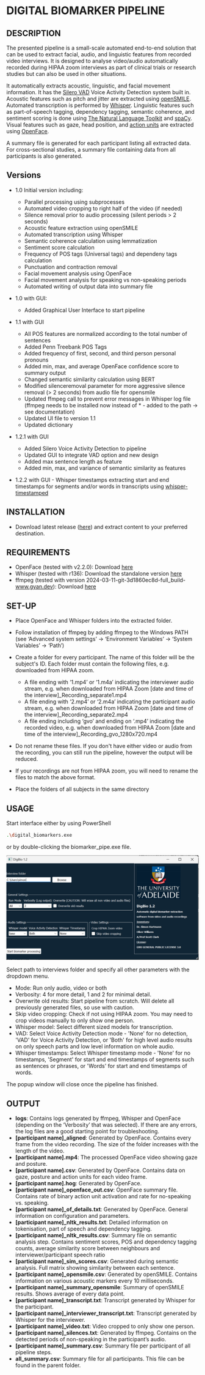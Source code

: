 # DIGITAL BIOMARKER PIPELINE

## DESCRIPTION
The presented pipeline is a small-scale automated end-to-end solution that can be used to extract facial, audio, and linguistic features from recorded video interviews. It is designed to analyse video/audio automatically recorded during HIPAA zoom interviews as part of clinical trials or research studies but can also be used in other situations.

It automatically extracts acoustic, linguistic, and facial movement information. It has the [Silero VAD](https://github.com/snakers4/silero-vad/) Voice Activity Detection system built in. Acoustic features such as pitch and jitter are extracted using [openSMILE](https://audeering.github.io/opensmile/). Automated transcription is performed by [Whisper](https://openai.com/index/whisper). Linguistic features such as part-of-speech tagging, dependency tagging, semantic coherence,  and sentiment scoring is done using [The Natural Language Toolkit](https://www.nltk.org/) and [spaCy](https://spacy.io/). Visual features such as gaze, head position, and [action units](https://www.cs.cmu.edu/~face/facs.htm) are extracted using [OpenFace](https://cmusatyalab.github.io/openface/).

A summary file is generated for each participant listing all extracted data. For cross-sectional studies, a summary file containing data from all participants is also generated.

## Versions

* 1.0
Initial version including:
    - Parallel processing using subprocesses
    - Automated video cropping to right half of the video (if needed)
    - Silence removal prior to audio processing (silent periods > 2 seconds)
    - Acoustic feature extraction using openSMILE
    - Automated transcription using Whisper
    - Semantic coherence calculation using lemmatization
    - Sentiment score calculation
    - Frequency of POS tags (Universal tags) and dependeny tags calculation
    - Punctuation and contraction removal
    - Facial movement analysis using OpenFace
    - Facial movement analysis for speaking vs non-speaking periods
    - Automated writing of output data into summary file

* 1.0 with GUI:
    - Added Graphical User Interface to start pipeline

* 1.1 with GUI
    - All POS features are normalized according to the total number of sentences
    - Added Penn Treebank POS Tags
    - Added frequency of first, second, and third person personal pronouns
    - Added min, max, and average OpenFace confidence score to summary output
    - Changed semantic similarity calculation using BERT
    - Modified silenceremoval parameter for more aggressive silence removal (> 2 seconds) from audio file for opensmile
    - Updated ffmpeg call to prevent error messages in Whisper log file (ffmpeg needs to be installed now instead of * - added to the path -> see documentation)
    - Updated UI file to version 1.1
    - Updated dictionary

* 1.2.1 with GUI
    - Added Silero Voice Activity Detection to pipeline
    - Updated GUI to integrate VAD option and new design
    - Added max sentence length as feature
    - Added min, max, and variance of semantic similarity as features

* 1.2.2 with GUI
        - Whisper timestamps extracting start and end timestamps for segments and/or words in transcripts using [whisper-timestamped](https://github.com/linto-ai/whisper-timestamped)

## INSTALLATION
- Download latest release ([here](https://github.com/sihartmann/DigitalBiomarkersPsychosis/releases/tag/v1.2_GUI)) and extract content to your preferred destination.

## REQUIREMENTS
- OpenFace (tested with v2.2.0): Download [here](https://github.com/TadasBaltrusaitis/OpenFace/releases/tag/OpenFace_2.2.0)
- Whisper (tested with r136): Download the standalone version [here](https://github.com/Purfview/whisper-standalone-win/releases/tag/Whisper-OpenAI)
- ffmpeg (tested with version 2024-03-11-git-3d1860ec8d-full_build-www.gyan.dev): Download [here](https://www.gyan.dev/ffmpeg/builds/)

## SET-UP
- Place OpenFace and Whisper folders into the extracted folder.
- Follow installation of ffmpeg by adding ffmpeg to the Windows PATH (see ‘Advanced system settings’ -> ‘Environment Variables’ -> ‘System Variables’ -> ‘Path’)
- Create a folder for every participant. The name of this folder will be the subject's ID. Each folder must contain the following files, e.g. downloaded from HIPAA zoom.
    - A file ending with ‘1.mp4’ or ‘1.m4a’ indicating the interviewer audio stream, e.g. when downloaded from HIPAA Zoom [date and time of the interview]_Recording_separate1.mp4
    - A file ending with ‘2.mp4’ or ‘2.m4a’ indicating the participant audio stream, e.g. when downloaded from HIPAA Zoom [date and time of the interview]_Recording_separate2.mp4
    - A file ending including ‘gvo’ and ending on ‘.mp4’ indicating the recorded video, e.g. when downloaded from HIPAA Zoom [date and time of the interview]_Recording_gvo_1280x720.mp4

- Do not rename these files. If you don't have either video or audio from the recording, you can still run the pipeline, however the output will be reduced.
- If your recordings are not from HIPAA zoom, you will need to rename the files to match the above format.
- Place the folders of all subjects in the same directory

## USAGE

Start interface either by using PowerShell
```bash
.\digital_biomarkers.exe
```
or by double-clicking the biomarker_pipe.exe file.

![GUI design](/figures/DigBio_GUI.png)

Select path to interviews folder and specify all other parameters with the dropdown menu.
- Mode: Run only audio, video or both
- Verbosity: 4 for more detail, 1 and 2 for minimal detail.
- Overwrite old results: Start pipeline from scratch. Will delete all previously generated files, so use with caution.
- Skip video cropping: Check if not using HIPAA zoom. You may need to crop videos manually to only show one person.
- Whisper model: Select different sized models for transcription.
- VAD: Select Voice Activity Detection mode - 'None' for no detection, 'VAD' for Voice Activity Detection, or 'Both' for high level audio results on only speech parts and low level information on whole audio.
- Whisper timestamps: Select Whisper timestamp mode - 'None' for no timestamps, 'Segment' for start and end timestamps of segments such as sentences or phrases, or 'Words' for start and end timestamps of words.

The popup window will close once the pipeline has finished.

## OUTPUT
-	**logs**: Contains logs generated by ffmpeg, Whisper and OpenFace (depending on the ‘Verbosity’ that was selected). If there are any errors, the log files are a good starting point for troubleshooting.
-	**[participant name]_aligned**: Generated by OpenFace. Contains every frame from the video recording. The size of the folder increases with the length of the video.
-	**[participant name].mp4**: The processed OpenFace video showing gaze and posture.
-	**[participant name].csv**: Generated by OpenFace. Contains data on gaze, posture and action units for each video frame.
-	**[participant name].hog**: Generated by OpenFace.
-	**[participant name]_openface_out.csv**: OpenFace summary file. Contains rate of binary action unit activation and rate for no-speaking vs. speaking.
-	**[participant name]_of_details.txt**: Generated by OpenFace. General information on configuration and parameters.
-	**[participant name]_nltk_results.txt**: Detailed information on tokenisation, part of speech and dependency tagging.
-	**[participant name]_nltk_results.csv**: Summary file on semantic analysis step. Contains sentiment scores, POS and dependency tagging counts, average similarity score between neighbours and interviewer/participant speech ratio
-	**[participant name]_sim_scores.csv**: Generated during semantic analysis. Full matrix showing similarity between each sentence.
-	**[participant name]_opensmile.csv**: Generated by openSMILE. Contains information on various acoustic markers every 10 milliseconds.
-	**[participant name]_summary_opensmile**: Summary of openSMILE results. Shows average of every data point.
-	**[participant name]_transcript.txt**: Transcript generated by Whisper for the participant.
-	**[participant name]_interviewer_transcript.txt**: Transcript generated by Whisper for the interviewer.
-	**[participant name]_video.txt**: Video cropped to only show one person.
-	**[participant name]_silences.txt**: Generated by ffmpeg. Contains on the detected periods of non-speaking in the participant’s audio.
-	**[participant name]_summary.csv**: Summary file per participant of all pipeline steps.
-	**all_summary.csv**: Summary file for all participants. This file can be found in the parent folder.

